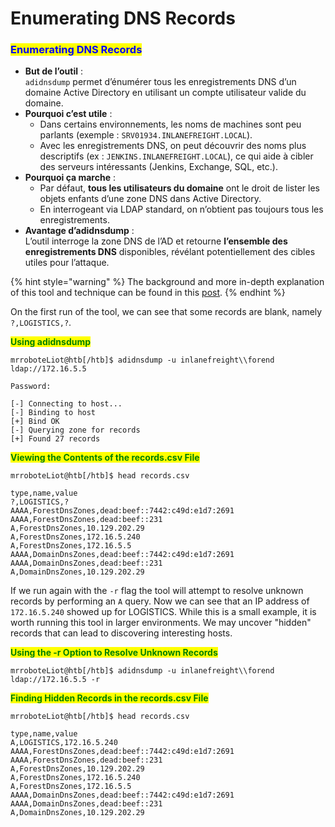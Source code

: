 # Enumerating DNS Records

### <mark style="color:blue;">Enumerating DNS Records</mark>

* **But de l’outil** :\
  `adidnsdump` permet d’énumérer tous les enregistrements DNS d’un domaine Active Directory en utilisant un compte utilisateur valide du domaine.
* **Pourquoi c’est utile** :
  * Dans certains environnements, les noms de machines sont peu parlants (exemple : `SRV01934.INLANEFREIGHT.LOCAL`).
  * Avec les enregistrements DNS, on peut découvrir des noms plus descriptifs (ex : `JENKINS.INLANEFREIGHT.LOCAL`), ce qui aide à cibler des serveurs intéressants (Jenkins, Exchange, SQL, etc.).
* **Pourquoi ça marche** :
  * Par défaut, **tous les utilisateurs du domaine** ont le droit de lister les objets enfants d’une zone DNS dans Active Directory.
  * En interrogeant via LDAP standard, on n’obtient pas toujours tous les enregistrements.
* **Avantage d’adidnsdump** :\
  L’outil interroge la zone DNS de l’AD et retourne **l’ensemble des enregistrements DNS** disponibles, révélant potentiellement des cibles utiles pour l’attaque.

{% hint style="warning" %}
The background and more in-depth explanation of this tool and technique can be found in this [post](https://dirkjanm.io/getting-in-the-zone-dumping-active-directory-dns-with-adidnsdump/).
{% endhint %}

On the first run of the tool, we can see that some records are blank, namely `?,LOGISTICS,?`.

<mark style="color:green;">**Using adidnsdump**</mark>

```shell-session
mrroboteLiot@htb[/htb]$ adidnsdump -u inlanefreight\\forend ldap://172.16.5.5 

Password: 

[-] Connecting to host...
[-] Binding to host
[+] Bind OK
[-] Querying zone for records
[+] Found 27 records
```

<mark style="color:green;">**Viewing the Contents of the records.csv File**</mark>

```shell-session
mrroboteLiot@htb[/htb]$ head records.csv 

type,name,value
?,LOGISTICS,?
AAAA,ForestDnsZones,dead:beef::7442:c49d:e1d7:2691
AAAA,ForestDnsZones,dead:beef::231
A,ForestDnsZones,10.129.202.29
A,ForestDnsZones,172.16.5.240
A,ForestDnsZones,172.16.5.5
AAAA,DomainDnsZones,dead:beef::7442:c49d:e1d7:2691
AAAA,DomainDnsZones,dead:beef::231
A,DomainDnsZones,10.129.202.29
```

If we run again with the `-r` flag the tool will attempt to resolve unknown records by performing an `A` query. Now we can see that an IP address of `172.16.5.240` showed up for LOGISTICS. While this is a small example, it is worth running this tool in larger environments. We may uncover "hidden" records that can lead to discovering interesting hosts.

<mark style="color:green;">**Using the -r Option to Resolve Unknown Records**</mark>

```shell-session
mrroboteLiot@htb[/htb]$ adidnsdump -u inlanefreight\\forend ldap://172.16.5.5 -r
```

<mark style="color:green;">**Finding Hidden Records in the records.csv File**</mark>

```shell-session
mrroboteLiot@htb[/htb]$ head records.csv 

type,name,value
A,LOGISTICS,172.16.5.240
AAAA,ForestDnsZones,dead:beef::7442:c49d:e1d7:2691
AAAA,ForestDnsZones,dead:beef::231
A,ForestDnsZones,10.129.202.29
A,ForestDnsZones,172.16.5.240
A,ForestDnsZones,172.16.5.5
AAAA,DomainDnsZones,dead:beef::7442:c49d:e1d7:2691
AAAA,DomainDnsZones,dead:beef::231
A,DomainDnsZones,10.129.202.29
```
